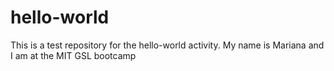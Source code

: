 # hello-world
This is a test repository for the hello-world activity.
My name is Mariana and I am at the MIT GSL bootcamp
